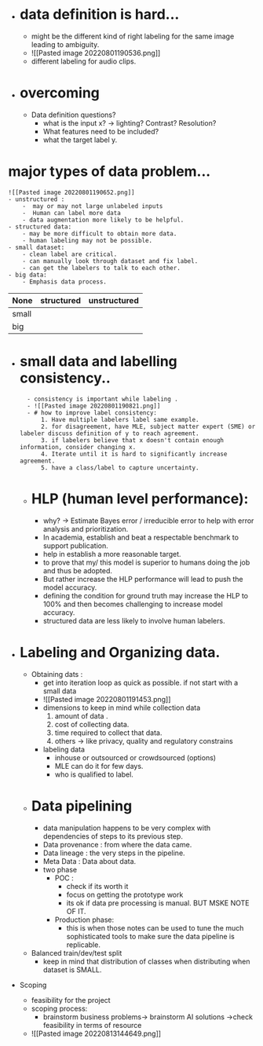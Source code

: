 - #  data definition is hard...
	- might be the different kind of right labeling for the same image leading to ambiguity.
	- ![[Pasted image 20220801190536.png]]
	- different labeling for audio clips.
- # overcoming
	- Data definition questions?
		- what is the input x? -> lighting? Contrast? Resolution?
		- What features need to be included?
		- what the target label y.
# major types of data problem...
	![[Pasted image 20220801190652.png]]
	- unstructured : 
		-  may or may not large unlabeled inputs
		-  Human can label more data
		- data augmentation more likely to be helpful.
	- structured data:
		- may be more difficult to obtain more data.
		- human labeling may not be possible.
	- small dataset:
		- clean label are critical.
		- can manually look through dataset and fix label.
		- can get the labelers to talk to each other.
	- big data:
		- Emphasis data process.
	 
| None  | structured | unstructured |
| ----- | ---------- | ------------ |
| small |            |              |
| big   |            |              |
- # small data and labelling consistency..
		- consistency is important while labeling . 
		- ![[Pasted image 20220801190821.png]]
		- # how to improve label consistency:
			1. Have multiple labelers label same example.
			2. for disagreement, have MLE, subject matter expert (SME) or labeler discuss definition of y to reach agreement.
			3. if labelers believe that x doesn't contain enough information, consider changing x.
			4. Iterate until it is hard to significantly increase agreement.
			5. have a class/label to capture uncertainty.
	- # HLP (human level performance):
		- why? -> Estimate Bayes error / irreducible error to help with error analysis and prioritization.
		- In academia, establish and beat a respectable benchmark to support publication.
		- help in establish a more reasonable target.
		- to prove that my/ this model is superior to humans doing the job and thus be adopted.
		-  But rather increase the HLP performance will lead to push the model accuracy.
		- defining the condition for ground truth may increase the HLP to 100% and then becomes challenging to increase model accuracy.
		- structured data are less likely to involve human labelers.

- # Labeling and Organizing data.
	- Obtaining dats :
		- get into iteration loop as quick as possible. if not start with a small data
		- ![[Pasted image 20220801191453.png]]
		- dimensions to keep in mind while collection data 
			1. amount of data .
			2. cost of collecting data.
			3. time required to collect that data.
			4. others -> like privacy,  quality and regulatory constrains
		- labeling data
			- inhouse or outsourced or crowdsourced (options)
			- MLE can do it for few days.
			- who is qualified to label.
	- # Data  pipelining
		- data manipulation happens to be very complex with dependencies of steps to its previous step.
		- Data provenance : from where the data came.
		- Data lineage : the very steps in the pipeline.
		- Meta Data : Data about data. 
		- two phase 
			- POC :
				- check if its worth it
				- focus on getting the prototype work
				- its ok if data pre processing is manual. BUT MSKE NOTE OF IT.
			- Production phase:
				- this is when those notes can be used to tune the much sophisticated tools to make sure the data pipeline is replicable.
	- Balanced train/dev/test split
		- keep in mind that distribution of classes when distributing when dataset is SMALL.
- Scoping
	- feasibility for the project 
	- scoping process:
		- brainstorm business problems-> brainstorm AI solutions ->check feasibility in terms of resource
	- ![[Pasted image 20220813144649.png]]